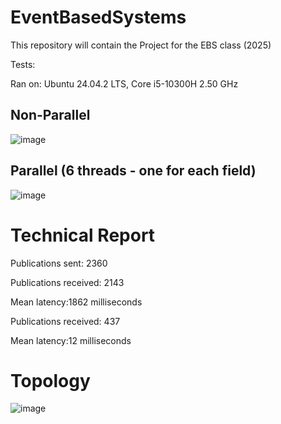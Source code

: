 # EventBasedSystems
This repository will contain the Project for the EBS class (2025)

Tests:

Ran on: Ubuntu 24.04.2 LTS, Core i5-10300H 2.50 GHz

## Non-Parallel
![image](https://github.com/user-attachments/assets/317137dc-6785-41aa-b376-fa5db532d723)

## Parallel (6 threads - one for each field)
![image](https://github.com/user-attachments/assets/ab8924d8-0539-4e90-8d96-69084af27370)


# Technical Report

Publications sent: 2360

Publications received: 2143

Mean latency:1862 milliseconds

Publications received: 437

Mean latency:12 milliseconds

# Topology 

![image](https://media.discordapp.net/attachments/1355115783209881770/1384145373441953882/Untitled_Diagram.png?ex=68520615&is=6850b495&hm=6d2948dae00475596c6133c2785aeb644a84168c3762c37946d9b4e656e0c147&=&format=webp&quality=lossless&width=1189&height=816)

